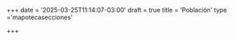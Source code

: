 +++
date = '2025-03-25T11:14:07-03:00'
draft = true
title = 'Población'
type ='mapotecasecciones'

+++

